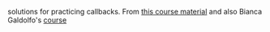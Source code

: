 solutions for practicing callbacks. From <a href="https://www.theodinproject.com/courses/javascript-and-jquery/lessons/callbacks">this course material</a> and also Bianca Galdolfo's <a href="https://github.com/bgando/functionalJS">course</a>
